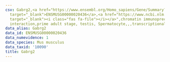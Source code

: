 ```yaml
---
csv: Gabrg2,<a href="https://www.ensembl.org/Homo_sapiens/Gene/Summary?db=core;g=ENSMUSG00000020436"
  target="_blank">ENSMUSG00000020436</a>,<a href="https://www.ncbi.nlm.nih.gov/pubmed/25450459"
  target="_blank"><i class="fas fa-file"></i></a>",chromatin immunoprecipitation assay,direct
  interaction,prime adult stage, testis, Spermatocyte,,,transcriptional regulation,
data_alias: Gabrg2
data_id: ENSMUSG00000020436
data_numevidence: 1
data_species: Mus musculus
data_taxid: '10090'
title: Gabrg2
---
```

